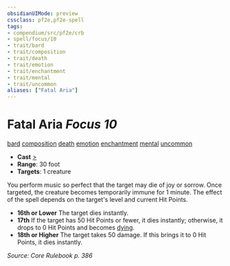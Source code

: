 ```yaml
---
obsidianUIMode: preview
cssclass: pf2e,pf2e-spell
tags:
- compendium/src/pf2e/crb
- spell/focus/10
- trait/bard
- trait/composition
- trait/death
- trait/emotion
- trait/enchantment
- trait/mental
- trait/uncommon
aliases: ["Fatal Aria"]
---
```

# Fatal Aria *Focus 10*   
[bard](Reference/Rules/Traits/bard.md "Bard Class Trait")  [composition](composition.md "Composition Spell Trait")  [death](death.md "Death Effect Trait")  [emotion](emotion.md "Emotion Effect Trait")  [enchantment](enchantment.md "Enchantment School Trait")  [mental](mental.md "Mental Effect Trait")  [uncommon](uncommon.md "Uncommon Rarity Trait")  

- **Cast** [>](chapter-9-playing-the-game.md#Actions "Single Action") 
- **Range**: 30 foot
- **Targets**: 1 creature

You perform music so perfect that the target may die of joy or sorrow. Once targeted, the creature becomes temporarily immune for 1 minute. The effect of the spell depends on the target's level and current Hit Points.

- **16th or Lower** The target dies instantly.
- **17th** If the target has 50 Hit Points or fewer, it dies instantly; otherwise, it drops to 0 Hit Points and becomes [dying](conditions.md#Dying).
- **18th or Higher** The target takes 50 damage. If this brings it to 0 Hit Points, it dies instantly.

*Source: Core Rulebook p. 386*